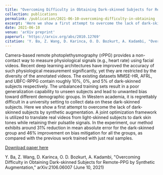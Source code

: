 ```yaml
---
title: "Overcoming Difficulty in Obtaining Dark-skinned Subjects for Remote-PPG by Synthetic Augmentation"
collection: publications
permalink: /publication/2021-06-10-overcoming-difficulty-in-obtaining
excerpt: 'Here we show a first attempt to overcome the lack of dark-skinned subjects in r-PPG datasets by synthetic augmentation.'
date: 2021-06-10
venue: 'arXiv preprint'
paperurl: 'https://arxiv.org/abs/2010.12769'
citation: 'Y. Ba, Z. Wang, D. Karinca, O. D. Bozkurt, A. Kadambi, "Overcoming Difficulty in Obtaining Dark-skinned Subjects for Remote-PPG by Synthetic Augmentation," arXiv:2106.06007 (June 10, 2021)'
---
```


Camera-based remote photoplethysmography (rPPG) provides a non-contact way to measure physiological signals (e.g., heart rate) using facial videos. Recent deep learning architectures have improved the accuracy of such physiological measurement significantly, yet they are restricted by the diversity of the annotated videos. The existing datasets MMSE-HR, AFRL, and UBFC-RPPG contain roughly 10%, 0%, and 5% of dark-skinned subjects respectively. The unbalanced training sets result in a poor generalization capability to unseen subjects and lead to unwanted bias toward different demographic groups. In Western academia, it is regrettably difficult in a university setting to collect data on these dark-skinned subjects. Here we show a first attempt to overcome the lack of dark-skinned subjects by synthetic augmentation. A joint optimization framework is utilized to translate real videos from light-skinned subjects to dark skin tones while retaining their pulsatile signals. In the experiment, our method exhibits around 31% reduction in mean absolute error for the dark-skinned group and 46% improvement on bias mitigation for all the groups, as compared with the previous work trained with just real samples.

[Download paper here](https://arxiv.org/pdf/2106.06007)

Y. Ba, Z. Wang, D. Karinca, O. D. Bozkurt, A. Kadambi, "Overcoming Difficulty in Obtaining Dark-skinned Subjects for Remote-PPG by Synthetic Augmentation," arXiv:2106.06007 (June 10, 2021)